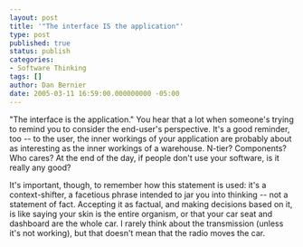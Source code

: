 ```yaml
---
layout: post
title: '"The interface IS the application"'
type: post
published: true
status: publish
categories:
- Software Thinking
tags: []
author: Dan Bernier
date: 2005-03-11 16:59:00.000000000 -05:00
---
```


"The interface is the application."  You hear that a lot when someone's trying to remind you to consider the end-user's perspective.  It's a good reminder, too -- to the user, the inner workings of your application are probably about as interesting as the inner workings of a warehouse.  N-tier?  Components?  Who cares?  At the end of the day, if people don't use your software, is it really any good?

It's important, though, to remember how this statement is used: it's a context-shifter, a facetious phrase intended to jar you into thinking -- not a statement of fact.  Accepting it as factual, and making decisions based on it, is like saying your skin is the entire organism, or that your car seat and dashboard are the whole car.  I rarely think about the transmission (unless it's not working), but that doesn't mean that the radio moves the car.
